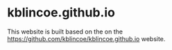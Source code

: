 # kblincoe.github.io

This website is built based on the on the https://github.com/kblincoe/kblincoe.github.io website. 
